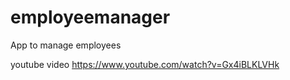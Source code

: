 # employeemanager
App to manage employees

youtube video
https://www.youtube.com/watch?v=Gx4iBLKLVHk
